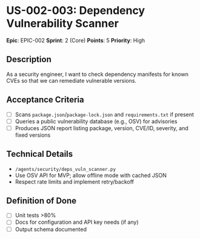 # US-002-003: Dependency Vulnerability Scanner

**Epic**: EPIC-002
**Sprint**: 2 (Core)
**Points**: 5
**Priority**: High

## Description
As a security engineer, I want to check dependency manifests for known CVEs so that we can remediate vulnerable versions.

## Acceptance Criteria
- [ ] Scans `package.json`/`package-lock.json` and `requirements.txt` if present
- [ ] Queries a public vulnerability database (e.g., OSV) for advisories
- [ ] Produces JSON report listing package, version, CVE/ID, severity, and fixed versions

## Technical Details
- `/agents/security/deps_vuln_scanner.py`
- Use OSV API for MVP; allow offline mode with cached JSON
- Respect rate limits and implement retry/backoff

## Definition of Done
- [ ] Unit tests >80%
- [ ] Docs for configuration and API key needs (if any)
- [ ] Output schema documented
